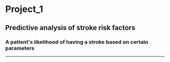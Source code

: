 # Project_1
## Predictive analysis of stroke risk factors
### A patient's likelihood of having a stroke based on certain parameters

---
